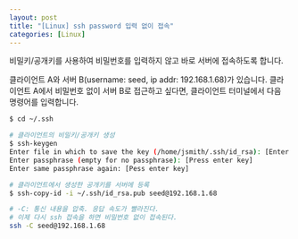 ```yaml
---
layout: post
title: "[Linux] ssh password 입력 없이 접속"
categories: [Linux]
---
```


비밀키/공개키를 사용하여 비밀번호를 입력하지 않고 바로 서버에 접속하도록 합니다.

클라이언트 A와 서버 B(username: seed, ip addr: 192.168.1.68)가 있습니다. 
클라이언트 A에서 비밀번호 없이 서버 B로 접근하고 싶다면, 클라이언트 터미널에서 다음 명령어를 입력합니다.

```bash
$ cd ~/.ssh

# 클라이언트의 비밀키/공개키 생성
$ ssh-keygen
Enter file in which to save the key (/home/jsmith/.ssh/id_rsa): [Enter key]
Enter passphrase (empty for no passphrase): [Press enter key]
Enter same passphrase again: [Pess enter key]

# 클라이언트에서 생성한 공개키를 서버에 등록
$ ssh-copy-id -i ~/.ssh/id_rsa.pub seed@192.168.1.68

# -C: 통신 내용을 압축. 응답 속도가 빨라진다.
# 이제 다시 ssh 접속을 하면 비밀번호 없이 접속된다.
ssh -C seed@192.168.1.68
```

